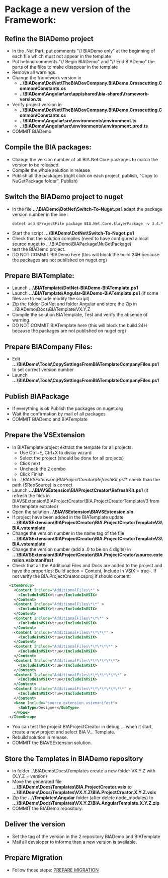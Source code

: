 # Package a new version of the Framework:

## Refine the BIADemo project
- In the .Net Part: put comments "// BIADemo only" at the beginning of each file which must not appear in the template
- Put behind comments "// Begin BIADemo" and "// End BIADemo" the parts of the files to make disappear in the template
- Remove all warnings.
- Change the framework version in 
  - **..\BIADemo\DotNet\TheBIADevCompany.BIADemo.Crosscutting.Common\Constants.cs**
  - **..\BIADemo\Angular\src\app\shared\bia-shared\framework-version.ts**
- Verify project version in
  - **..\BIADemo\DotNet\TheBIADevCompany.BIADemo.Crosscutting.Common\Constants.cs**
  - **..\BIADemo\Angular\src\environments\environment.ts**
  - **..\BIADemo\Angular\src\environments\environment.prod.ts**
- COMMIT BIADemo

## Compile the BIA packages:
- Change the version number of all BIA.Net.Core packages to match the version to be released.
- Compile the whole solution in release
- Publish all the packages (right click on each project, publish, "Copy to NuGetPackage folder", Publish)

## Switch the BIADemo project to nuget
- In the file **...\BIADemo\DotNet\Switch-To-Nuget.ps1** adapt the package version number in the line :
    ```
    dotnet add $ProjectFile package BIA.Net.Core.$layerPackage -v 3.4.*
    ```
- Start the script **...\BIADemo\DotNet\Switch-To-Nuget.ps1**
- Check that the solution compiles (need to have configured a local source nuget to ...\BIADemo\BIAPackage\NuGetPackage)
- test the BIADemo project.
- DO NOT COMMIT BIADemo here (this will block the build 24H because the packages are not published on nuget.org)

## Prepare BIATemplate:
- Launch **...\BIATemplate\DotNet-BIADemo-BIATemplate.ps1**
- Launch **...\BIATemplate\Angular-BIADemo-BIATemplate.ps1** (if some files are to exclude modify the script)
- Zip the folder DotNet and folder Angular and store the Zip in ..\\BIADemo\Docs\BIATemplate\VX.Y.Z
- Compile the solution BIATemplate, Test and verify the absence of warning.
- DO NOT COMMIT BIATemplate here (this will block the build 24H because the packages are not published on nuget.org)

## Prepare BIACompany Files:
- Edit **...\BIADemo\Tools\CopySettingsFromBIATemplateCompanyFiles.ps1** to set correct version number
- Launch **...\BIADemo\Tools\CopySettingsFromBIATemplateCompanyFiles.ps1**
  
## Publish BIAPackage
- If everything is ok Publish the packages on nuget.org
- Wait the confirmation by mail of all packages
- COMMIT BIADemo and BIATemplate

## Prepare the VSExtension
- In BIATemplate project extract the tempate for all projects:
  - Use Ctrl+E, Ctrl+X to dislay wizard
  - Select the project (should be done for all projects)
  - Click next
  - Uncheck the 2 combo
  - Click Finish
- In *...\BIAVSExtension\BIAProjectCreator\RefreshKit.ps1** check than the path ($RepSource) is correct 
- Launch **...\BIAVSExtension\BIAProjectCreator\RefreshKit.ps1** (it refresh the files in BIAVSExtension\BIAProjectCreator\BIA.ProjectCreatorTemplateV3 from the template extrated)
- Open the solution **..\BIAVSExtension\BIAVSExtension.sln**
- If project have been added in the BIATemplate update **...\BIAVSExtension\BIAProjectCreator\BIA.ProjectCreatorTemplateV3\BIA.vstemplate**
- Change the version number in the name tag of the file **...\BIAVSExtension\BIAProjectCreator\BIA.ProjectCreatorTemplateV3\BIA.vstemplate**
- Change the version number (add a .0 to be on 4 digits) in **...\BIAVSExtension\BIAProjectCreator\BIA.ProjectCreator\source.extension.vsixmanifest**
- Check that all the Additional Files and Docs are added to the project and have the properties: Build action = Content, Include In VSIX = true-. If not verify the BIA.ProjectCreator.csproj if should content:
```XML
  <ItemGroup>
    <Content Include="AdditionalFiles\*" >
      <IncludeInVSIX>true</IncludeInVSIX>
    </Content>
    <Content Include="AdditionalFiles\*\*" >
      <IncludeInVSIX>true</IncludeInVSIX>
    </Content>
    <Content Include="AdditionalFiles\*\*\*" >
      <IncludeInVSIX>true</IncludeInVSIX>
    </Content>
    <Content Include="AdditionalFiles\*\*\*\*" >
      <IncludeInVSIX>true</IncludeInVSIX>
    </Content>
    <Content Include="AdditionalFiles\*\*\*\*\*" >
      <IncludeInVSIX>true</IncludeInVSIX>
    </Content>
    <Content Include="AdditionalFiles\*\*\*\*\*\*">
      <IncludeInVSIX>true</IncludeInVSIX>
    </Content>
    <Content Include="AdditionalFiles\*\*\*\*\*\*\*" >
      <IncludeInVSIX>true</IncludeInVSIX>
    </Content>
    <Content Include="AdditionalFiles\*\*\*\*\*\*\*\*" >
      <IncludeInVSIX>true</IncludeInVSIX>
    </Content>
    <None Include="source.extension.vsixmanifest">
      <SubType>Designer</SubType>
    </None>
  </ItemGroup>
```
- You can test the project BIAProjectCreator in debug ... when it start, create a new project and select BIA V... Template.
- Rebuild solution in release.
- COMMIT the BIAVSExtension solution.

## Store the Templates in BIADemo repository
- In folder ..\BIADemo\Docs\Templates create a new folder VX.Y.Z with (X.Y.Z = version)
- Move the generated file **...\BIADemo\Docs\Templates\BIA.ProjectCreator.vsix** to  **...\BIADemo\Docs\Templates\VX.Y.Z\BIA.ProjectCreator.X.Y.Z.vsix**
- Zip the **...\Templates\Angular** folder (after delete node_modules) to  **...\BIADemo\Docs\Templates\VX.Y.Z\BIA.AngularTemplate.X.Y.Z.zip**
- COMMIT the BIADemo repository.

## Deliver the version
- Set the tag of the version in the 2 repository BIADemo and BIATemplate
- Mail all developer to informe than a new version is available.

## Prepare Migration

- Follow those steps: [PREPARE MIGRATION](./PREPARE%20MIGRATION.md)